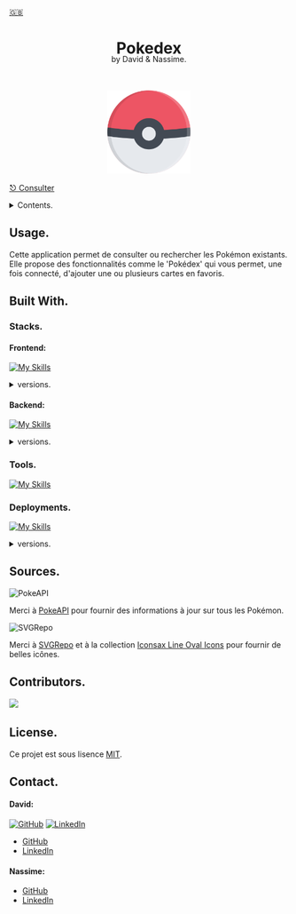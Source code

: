 <a href="https://github.com/Nassitch/pokedex/blob/main/README.md">🇬🇧</a>

<div align="center">
  <h1 align="center">
    Pokedex
  </h1>
  <p style="margin-top: -25px">
    by David & Nassime.
  </p>
    <br />
    <br />
    <a href="https://pokedex.3a1d.com/">
      <img src="/frontend/src/assets/logos/pokeball.png" alt="Logo" width="150">
    </a>
</div>

<a href="https://pokede.3a1d.com/">⎋ Consulter</a>

<details>
<summary>Contents.</summary>
<ol>
<li>
<a href="#about">About.</a>
<ul>
<li><a href="#usage">Usage.</a></li>
</li>
</ul>
<li><a href="#built-with">Build With</a></li>
<ul>
<li><a href="#stacks">Stacks.</a></li>
<li><a href="#tools">Tools.</a></li>
<li><a href="#deployments">Deployments.</a></li>
</ul>
<li><a href="#sources">Sources.</a></li>
<li><a href="#contributors">Contributors.</a></li>
<li><a href="#license">License.</a></li>
<li><a href="#contact">Contact.</a></li>
</ol>

</details>

## Usage.
Cette application permet de consulter ou rechercher les Pokémon existants. Elle propose des fonctionnalités comme le 'Pokédex' qui vous permet, une fois connecté, d'ajouter une ou plusieurs cartes en favoris.

## Built With.
### Stacks.
#### Frontend:
[![My Skills](https://skillicons.dev/icons?i=html,css,js,ts,angular)](https://skillicons.dev)
<details>
<summary>versions.</summary>
<ul>
<li>HTML v.5</li>
<li>CSS v.3</li>
<li>JavaScript v ES2022</li>
<li>TypeScript v.5.1</li>
<li>HTML v.16</li>
</ul>
</details>

#### Backend:
[![My Skills](https://skillicons.dev/icons?i=nodejs,nest,mysql,prisma)](https://skillicons.dev)
<details>
<summary>versions.</summary>
<ul>
<li>Node v.20</li>
<li>Nest.js v.9</li>
<li>MySQL v8</li>
<li>Prisma v.5</li>
</ul>
</details>

### Tools.
[![My Skills](https://skillicons.dev/icons?i=figma,postman,vscode,git,github,githubactions)](https://skillicons.dev)

### Deployments.
[![My Skills](https://skillicons.dev/icons?i=linux,ubuntu,nginx,apache)](https://skillicons.dev)
<details>
<summary>versions.</summary>
<ul>
<li>Nginx v.1.2.6</li>
<li>Apache v.2.4</li>
</ul>
</details>

## Sources.

<img src="https://pokeapi.co/static/pokeapi_256.3fa72200.png" alt="PokeAPI" width="80" />
<p>Merci à <a href="https://pokeapi.co/">PokeAPI</a> pour fournir des informations à jour sur tous les Pokémon.</p>

<img src="https://www.svgrepo.com/logo.svg" alt="SVGRepo" width="80" />
<p>Merci à <a href="https://www.svgrepo.com/">SVGRepo</a> et à la collection <a href="https://www.svgrepo.com/collection/iconsax-line-oval-icons/">Iconsax Line Oval Icons</a> pour fournir de belles icônes.</p>


## Contributors.
<a href="https://github.com/Nassitch/pokedex/graphs/contributors"><img src="https://contrib.rocks/image?repo=Nassitch/pokedex" /></a>

## License.
Ce projet est sous lisence [MIT](LICENSE).

## Contact.
#### David:
[![GitHub](https://img.shields.io/badge/😺-GitHub-1fa2ff?style=float)](https://github.com/davidduranty)
[![LinkedIn](https://img.shields.io/badge/📠-LinkedIn-1fa2ff?style=float)](https://www.linkedin.com/in/david-duranty/)
* [GitHub](https://github.com/davidduranty)
* [LinkedIn](https://www.linkedin.com/in/david-duranty/)
#### Nassime:
* [GitHub](https://github.com/Nassitch)
* [LinkedIn](https://www.linkedin.com/in/nassime-harmach/)